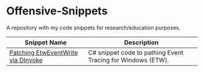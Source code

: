 # Offensive-Snippets
A repository with my code snippets for research/education purposes.



|Snippet Name| Description |
|--|--|
| [Patching EtwEventWrite via DInvoke](https://github.com/0xAbdullah/Offensive-Snippets/blob/main/C%23/DInvoke/EtwEventWrite.cs) | C# snippet code to pathing Event Tracing for Windows (ETW).  | 

